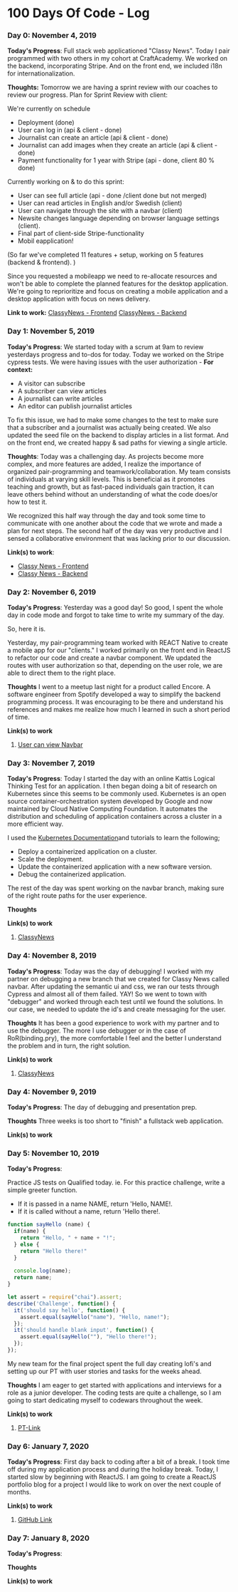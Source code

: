 # 100 Days Of Code - Log

### Day 0: November 4, 2019

**Today's Progress**: Full stack web applicationed "Classy News". Today I pair programmed with two others in my cohort at CraftAcademy. We worked on the backend, incorporating Stripe. And on the front end, we included i18n for internationalization. 

**Thoughts:** Tomorrow we are having a sprint review with our coaches to review our progress. Plan for Sprint Review with client:

We're currently on schedule
- Deployment (done)
- User can log in (api & client - done)
- Journalist can create an article (api & client - done)
- Journalist can add images when they create an article (api & client - done)
- Payment functionality for 1 year with Stripe (api - done, client 80 % done)

 Currently working on & to do this sprint:
- User can see full article (api - done /client done but not merged)
- User can read articles in English and/or Swedish (client)
- User can navigate through the site with a navbar (client)
- Newsite changes language depending on browser language settings (client).
- Final part of client-side Stripe-functionality
- Mobil eapplication!

(So far we've completed 11 features + setup, working on 5 features (backend & frontend). )

Since you requested a mobileapp we need to re-allocate resources and won't be able to complete the planned features for the desktop application. We're going to reprioritize and focus on creating a mobile application and a desktop application with focus on news delivery. 

**Link to work:** [ClassyNews - Frontend](https://github.com/beccaburns/classy_news_client) [ClassyNews - Backend](https://github.com/beccaburns/classy_news_backend)

### Day 1: November 5, 2019

**Today's Progress**: We started today with a scrum at 9am to review yesterdays progress and to-dos for today. Today we worked on the Stripe cypress tests. We were having issues with the user authorization - 
**For context:**
- A visitor can subscribe
- A subscriber can view articles
- A journalist can write articles
- An editor can publish journalist articles

To fix this issue, we had to make some changes to the test to make sure that a subscriber and a journalist was actually being created. 
We also updated the seed file on the backend to display articles in a list format.
And on the front end, we created happy & sad paths for viewing a single article. 

**Thoughts**: Today was a challenging day. As projects become more complex, and more features are added, I realize the importance of organized pair-programming and teamwork/collaboration. My team consists of individuals at varying skill levels. This is beneficial as it promotes teaching and growth, but as fast-paced individuals gain traction, it can leave others behind without an understanding of what the code does/or how to test it. 

We recognized this half way through the day and took some time to communicate with one another about the code that we wrote and made a plan for next steps. The second half of the day was very productive and I sensed a collaborative environment that was lacking prior to our discussion.

**Link(s) to work**: 
- [Classy News - Frontend](https://github.com/CraftAcademy/classy_news_client)
- [Classy News - Backend](https://github.com/CraftAcademy/classy_news_backend)


### Day 2: November 6, 2019

**Today's Progress**: Yesterday was a good day! So good, I spent the whole day in code mode and forgot to take time to write my summary of the day.

So, here it is. 

Yesterday, my pair-programming team worked with REACT Native to create a mobile app for our "clients." I worked primarily on the front end in ReactJS to refactor our code and create a navbar component. We updated the routes with user authorization so that, depending on the user role, we are able to direct them to the right place.

**Thoughts** I went to a meetup last night for a product called Encore. A software engineer from Spotify developed a way to simplify the backend programming process. It was encouraging to be there and understand his references and makes me realize how much I learned in such a short period of time.

**Link(s) to work**
1. [User can view Navbar](https://github.com/CraftAcademy/classy_news_client/pull/18)

### Day 3: November 7, 2019

**Today's Progress**: Today I started the day with an online Kattis Logical Thinking Test for an application. I then began doing a bit of research on Kubernetes since this seems to be commonly used. Kubernetes is an open source container-orchestration system developed by Google and now maintained by Cloud Native Computing Foundation. It automates the distribution and scheduling of application containers across a cluster in a more efficient way.

I used the [Kubernetes Documentation](https://kubernetes.io/docs/tutorials/kubernetes-basics/)and tutorials to learn the following; 
- Deploy a containerized application on a cluster.
- Scale the deployment.
- Update the containerized application with a new software version.
- Debug the containerized application.

The rest of the day was spent working on the navbar branch, making sure of the right route paths for the user experience.

**Thoughts** 

**Link(s) to work**
1. [ClassyNews](https://github.com/beccaburns/classy_news_client/tree/navbar)

### Day 4: November 8, 2019

**Today's Progress**: Today was the day of debugging! I worked with my partner on debugging a new branch that we created for Classy News called navbar. After updating the semantic ui and css, we ran our tests through Cypress and almost all of them failed. YAY! So we went to town with "debugger" and worked through each test until we found the solutions. In our case, we needed to update the id's and create messaging for the user. 

**Thoughts** It has been a good experience to work with my partner and to use the debugger. The more I use debugger or in the case of RoR(binding.pry), the more comfortable I feel and the better I understand the problem and in turn, the right solution.

**Link(s) to work**
1. [ClassyNews](https://github.com/beccaburns/classy_news_client/tree/navbar)


### Day 4: November 9, 2019

**Today's Progress**: 
The day of debugging and presentation prep.

**Thoughts** 
Three weeks is too short to "finish" a fullstack web application.

**Link(s) to work**

### Day 5: November 10, 2019

**Today's Progress**: 

Practice JS tests on Qualified today.
ie. For this practice challenge, write a simple greeter function.
- If it is passed in a name NAME, return 'Hello, NAME!.
- If it is called without a name, return 'Hello there!.

```js
function sayHello (name) {
  if(name) {
    return "Hello, " + name + "!";
  } else {
    return "Hello there!"
  }
  
  console.log(name);
  return name; 
}
```
```js
let assert = require("chai").assert;
describe('Challenge', function() {
  it('should say hello', function() {
    assert.equal(sayHello("name"), "Hello, name!");
  });
  it('should handle blank input', function() {
    assert.equal(sayHello(""), "Hello there!");
  });
});
```

My new team for the final project spent the full day creating lofi's and setting up our PT with user stories and tasks for the weeks ahead.

**Thoughts** 
I am eager to get started with applications and interviews for a role as a junior developer. The coding tests are quite a challenge, so I am going to start dedicating myself to codewars throughout the week.

**Link(s) to work**

1. [PT-Link](https://www.pivotaltracker.com/n/projects/2417177)

### Day 6: January 7, 2020

**Today's Progress**: 
First day back to coding after a bit of a break. I took time off during my application process and during the holiday break. Today, I started slow by beginning with ReactJS. I am going to create a ReactJS portfolio blog for a project I would like to work on over the next couple of months.

**Link(s) to work**

1. [GitHub Link](https://github.com/beccaburns/react_portfolio_100Days)

### Day 7: January 8, 2020

**Today's Progress**: 

**Thoughts** 

**Link(s) to work**